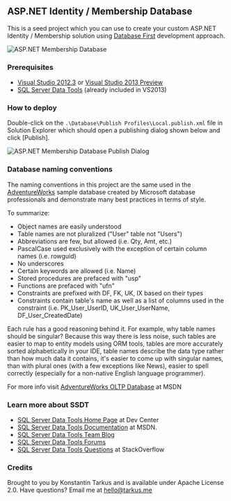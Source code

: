 ## ASP.NET Identity / Membership Database

This is a seed project which you can use to create your custom ASP.NET Identity / Membership solution using
[Database First](http://msdn.microsoft.com/en-us/data/jj206878.aspx) development approach.

![ASP.NET Membership Database](http://i.imgur.com/whB1uCn.png)

### Prerequisites

 * [Visual Studio 2012.3](http://www.visualstudio.com) or [Visual Studio 2013 Preview](http://www.microsoft.com/visualstudio/eng/2013-preview#story-2013preview)
 * [SQL Server Data Tools](http://msdn.microsoft.com/en-us/data/tools.aspx) (already included in VS2013)

### How to deploy

Double-click on the ```.\Database\Publish Profiles\Local.publish.xml``` file in Solution Explorer which should open
a publishing dialog shown below and click [Publish].

![ASP.NET Membership Database Publish Dialog](http://i.imgur.com/QrT9MBp.png)

### Database naming conventions

The naming conventions in this project are the same used in the [AdventureWorks](https://msftdbprodsamples.codeplex.com/)
sample database created by Microsoft database professionals and demonstrate many best practices in terms of style.

To summarize:

 * Object names are easily understood
 * Table names are not pluralized ("User" table not "Users")
 * Abbreviations are few, but allowed (i.e. Qty, Amt, etc.)
 * PascalCase used exclusively with the exception of certain column names (i.e. rowguid)
 * No underscores
 * Certain keywords are allowed (i.e. Name)
 * Stored procedures are prefaced with "usp"
 * Functions are prefaced with "ufn"
 * Constraints are prefixed with DF, FK, UK, IX based on their types
 * Constraints contain table's name as well as a list of columns used in the constraint
   (i.e. PK_User_UserID, UK_User_UserName, DF_User_CreatedDate)

Each rule has a good reasoning behind it. For example, why table names should be singular? Because this way
there is less noise, such tables are easier to map to entity models using ORM tools, tables are more accurately
sorted alphabetically in your IDE, table names describe the data type rather than how much data it contains,
it's easier to come up with singular names, than with plural ones (with a few exceptions like News), easier to
spell correctly (especially for a non-native English language programmer).

For more info visit [AdventureWorks OLTP Database](http://msdn.microsoft.com/en-us/library/ms124659.aspx) at MSDN

### Learn more about SSDT

 * [SQL Server Data Tools Home Page](http://msdn.microsoft.com/en-us/data/tools.aspx) at Dev Center
 * [SQL Server Data Tools Documentation](http://msdn.microsoft.com/en-us/library/hh272686.aspx) at MSDN.
 * [SQL Server Data Tools Team Blog](http://blogs.msdn.com/b/ssdt/)
 * [SQL Server Data Tools Forums](http://social.msdn.microsoft.com/Forums/en-US/ssdt/threads)
 * [SQL Server Data Tools Questions](http://stackoverflow.com/questions/tagged/ssdt) at StackOverflow

### Credits

Brought to you by Konstantin Tarkus and is available under Apache License 2.0. Have questions? Email me at
[hello@tarkus.me](mailto:hello@tarkus.me)